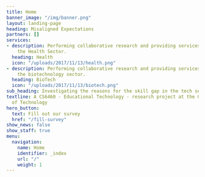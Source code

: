 ```yaml
---
title: Home
banner_image: "/img/banner.png"
layout: landing-page
heading: Misaligned Expectations
partners: []
services:
- description: Performing collaborative research and providing services to support
    the Health Sector.
  heading: Health
  icon: "/uploads/2017/11/13/health.png"
- description: Performing collaborative research and providing services to support
    the biotechnology sector.
  heading: BioTech
  icon: "/uploads/2017/11/13/biotech.png"
sub_heading: Investigating the reasons for the skill gap in the tech sector
textline: A CS6460 - Educational Technology - research project at the Georgia Institute
  of Technology
hero_button:
  text: Fill out our survey
  href: "/fill-survey"
show_news: false
show_staff: true
menu:
  navigation:
    name: Home
    identifier: _index
    url: "/"
    weight: 1
---
```

